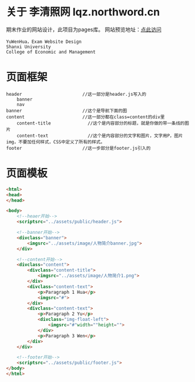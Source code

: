 # 关于 李清照网 lqz.northword.cn
期末作业的网站设计，此项目为pages库。
网站预览地址：[点此访问](http://lqz.northword.cn)

	YuWenHua，Exam Website Design
	Shanxi University 
	College of Economic and Management

# 页面框架
```
header                       //这一部分是header.js写入的
	banner
	nav
banner                       //这个是导航下面的图
content                      //这一部分都在class=content的div里
	content-title              //这个是内容部分的标题，就是你做的带一条线的图片
	content-text               //这个是内容部分的文字和图片，文字用P，图片img，不要加任何样式，CSS中定义了所有的样式。
footer                       //这一步部分是footer.js引入的
```

# 页面模板
```html
<html>
<head>
</head>

<body>
	<!--heaer开始-->
	<scriptsrc="../assets/public/header.js">

	<!--banner开始-->
	<divclass="banner">
		<imgsrc="../assets/image/人物简介banner.jpg">
	</div>

	<!--content开始-->
	<divclass="content">
		<divclass="content-title">
			<imgsrc="../assets/image/人物简介1.png">
		</div>
		<divclass="content-text">
			<p>Paragraph 1 Hua</p>
			<imgsrc="#">
		</div>
		<divclass="content-text">
			<p>Paragraph 2 Yu</p>
			<divclass="img-float-left">
				<imgsrc="#"width=""height="">
			</div>
			<p>Paragraph 3 Wen</p>
		</div>
	</div>

	<!--footer开始-->
	<scriptsrc="../assets/public/footer.js">
</body>
</html>
```

